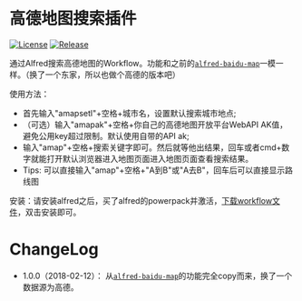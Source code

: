 高德地图搜索插件
==============

[![License](https://img.shields.io/github/license/wofeiwo/alfred-amap.svg?label=License)](https://github.com/wofeiwo/alfred-amap/blob/master/LICENSE) [![Release](https://img.shields.io/github/release/wofeiwo/alfred-amap.svg?label=Release)](https://github.com/wofeiwo/alfred-amap/releases)

通过Alfred搜索高德地图的Workflow。功能和之前的[`alfred-baidu-map`](https://github.com/wofeiwo/alfred-baidu-map)一模一样。（换了一个东家，所以也做个高德的版本吧）

使用方法：
- 首先输入"amapsetl"+空格+城市名，设置默认搜索城市地点;
- （可选）输入"amapak"+空格+你自己的高德地图开放平台WebAPI AK值，避免公用key超过限制。默认使用自带的API ak;
- 输入"amap"+空格+搜索关键字即可。然后就等他出结果，回车或者cmd+数字就能打开默认浏览器进入地图页面进入地图页面查看搜索结果。
- Tips: 可以直接输入"amap"+空格+"A到B"或"A去B"，回车后可以直接显示路线图

安装：请安装alfred之后，买了alfred的powerpack并激活，[下载workflow文件](https://github.com/wofeiwo/alfred-amap/releases)，双击安装即可。 

ChangeLog
==============

- 1.0.0（2018-02-12）： 从[`alfred-baidu-map`](https://github.com/wofeiwo/alfred-baidu-map)的功能完全copy而来，换了一个数据源为高德。
